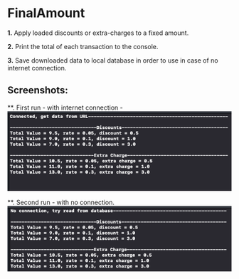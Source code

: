 # FinalAmount


**1.** Apply loaded discounts or extra-charges to a fixed amount.

**2.** Print the total of each transaction to the console.

**3.** Save downloaded data to local database in order to use in case of no internet connection.



## Screenshots:

**. First run - with internet connection -
![With internet connection](/images/3.png)

**. Second run - with no connection.
![With no internet connection](/images/2.png)

